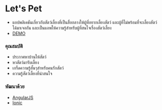 # Let's Pet

  * แอปพลิเคชันเกี่ยวกับสัตว์เลี้ยงที่เป็นสื่อกลางให้ผู้ที่อยากเลี้ยงสัตว์ และผู้ที่ไม่พร้อมที่จะเลี้ยงสัตว์ได้มาเจอกัน และเป็นแอพให้ความรู้สำหรับผู้ที่สนใจเรื่องสัตว์เลี้ยง
  * [DEMO](https://sunsunza2009.github.io/lets-pet/)

### คุณสมบัติ

  * ประกาศหาบ้านให้สัตว์
  * หาสัตว์มารับเลี้ยง
  * เกร็ดความรู้สั้นๆสำหรับคนรักสัตว์
  * ความรู้สัตว์เลี้ยงที่น่าสนใจ

### พัฒนาด้วย

* [AngularJS](https://angular.io/)
* [Ionic](https://ionicframework.com/)

